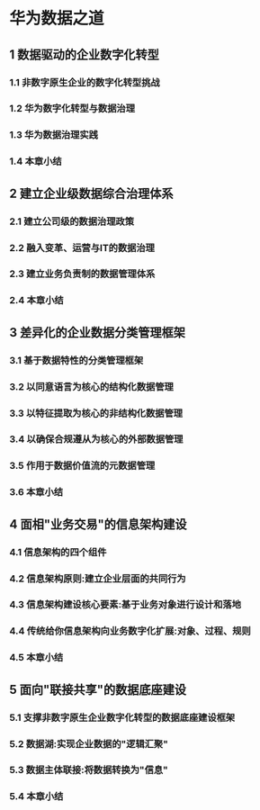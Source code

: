 # 华为数据之道

## 1 数据驱动的企业数字化转型

### 1.1 非数字原生企业的数字化转型挑战

### 1.2 华为数字化转型与数据治理

### 1.3 华为数据治理实践

### 1.4 本章小结

## 2 建立企业级数据综合治理体系

### 2.1 建立公司级的数据治理政策

### 2.2 融入变革、运营与IT的数据治理

### 2.3 建立业务负责制的数据管理体系

### 2.4 本章小结

## 3 差异化的企业数据分类管理框架

### 3.1 基于数据特性的分类管理框架

### 3.2 以同意语言为核心的结构化数据管理

### 3.3 以特征提取为核心的非结构化数据管理

### 3.4 以确保合规遵从为核心的外部数据管理

### 3.5 作用于数据价值流的元数据管理

### 3.6 本章小结

## 4 面相"业务交易"的信息架构建设

### 4.1 信息架构的四个组件

### 4.2 信息架构原则:建立企业层面的共同行为

### 4.3 信息架构建设核心要素:基于业务对象进行设计和落地

### 4.4 传统给你信息架构向业务数字化扩展:对象、过程、规则

### 4.5 本章小结

## 5 面向"联接共享"的数据底座建设

### 5.1 支撑非数字原生企业数字化转型的数据底座建设框架

### 5.2 数据湖:实现企业数据的"逻辑汇聚"

### 5.3 数据主体联接:将数据转换为"信息"

### 5.4 本章小结
